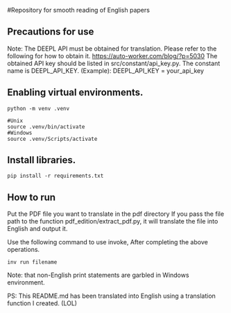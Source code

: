 #Repository for smooth reading of English papers

## Precautions for use

Note: The DEEPL API must be obtained for translation.
Please refer to the following for how to obtain it.
https://auto-worker.com/blog/?p=5030
The obtained API key should be listed in src/constant/api_key.py.
The constant name is DEEPL_API_KEY. (Example): DEEPL_API_KEY = your_api_key

## Enabling virtual environments.

```
python -m venv .venv
```

```
#Unix
source .venv/bin/activate
#Windows
source .venv/Scripts/activate
```

## Install libraries.

```
pip install -r requirements.txt
```

## How to run

Put the PDF file you want to translate in the pdf directory
If you pass the file path to the function pdf_edition/extract_pdf.py,
it will translate the file into English and output it.

Use the following command to use invoke, After completing the above operations.

```
inv run filename
```

Note: that non-English print statements are garbled in Windows environment.

PS: This README.md has been translated into English using a translation function I created. (LOL)
